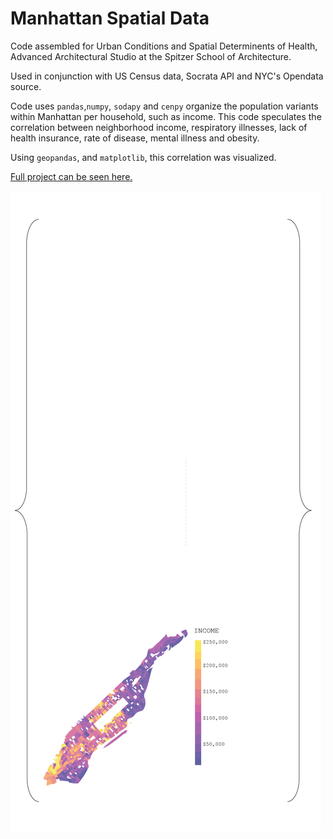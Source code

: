 # Manhattan Spatial Data

Code assembled for Urban Conditions and Spatial Determinents of Health, Advanced Architectural Studio at the Spitzer School of Architecture.

Used in conjunction with US Census data, Socrata API and NYC's Opendata source.

Code uses ```pandas```,```numpy```, ```sodapy``` and ```cenpy``` organize the population variants within Manhattan per household, such as income. This code speculates the correlation between neighborhood income, respiratory illnesses, lack of health insurance, rate of disease, mental illness and obesity.

Using ```geopandas```, and ```matplotlib```, this correlation was visualized.

[Full project can be seen here.](https://tanhatabassum.com/spatial-determinants-of-cities)

![](axo_greendensity.gif)
